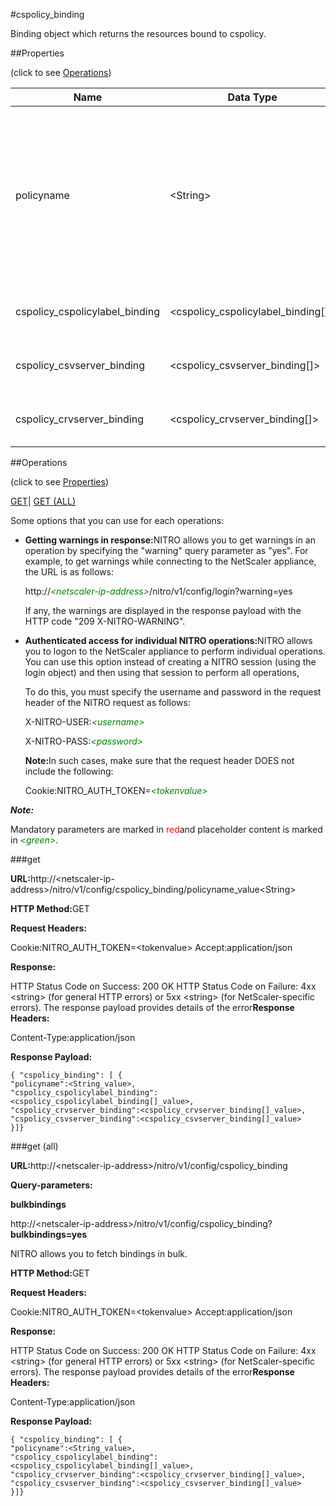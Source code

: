 #cspolicy_binding

Binding object which returns the resources bound to cspolicy.


##Properties 
<span>(click to see [Operations](#opera))</span>


<table><thead><tr><th>Name</th><th>Data Type</th><th>Permissions</th><th>Description</th></tr></thead><tbody><tr><td>policyname</td><td>&lt;String></td><td>Read-write</td><td>Name of the content switching policy to display. If this parameter is omitted, details of all the policies are displayed.<br>Minimum length = 1</td></tr><tr><td>cspolicy_cspolicylabel_binding</td><td>&lt;cspolicy_cspolicylabel_binding[]></td><td>Read-only</td><td>cspolicylabel that can be bound to cspolicy.</td></tr><tr><td>cspolicy_csvserver_binding</td><td>&lt;cspolicy_csvserver_binding[]></td><td>Read-only</td><td>csvserver that can be bound to cspolicy.</td></tr><tr><td>cspolicy_crvserver_binding</td><td>&lt;cspolicy_crvserver_binding[]></td><td>Read-only</td><td>crvserver that can be bound to cspolicy.</td></tr></tbody></table>
##Operations 
<span>(click to see [Properties](#prope))</span>


[GET]()| [GET (ALL)](#get-)


Some options that you can use for each operations:
<ul><li><p><b>Getting warnings in response:</b>NITRO allows you to get warnings in an operation by specifying the "warning" query parameter as "yes". For example, to get warnings while connecting to the NetScaler appliance, the URL is as follows:</p><p>http://<span style="color:green;font-style:italic;">&lt;netscaler-ip-address&gt;</span>/nitro/v1/config/login?warning=yes</p><p>If any, the warnings are displayed in the response payload with the HTTP code "209 X-NITRO-WARNING".</p></li><li><p><b>Authenticated access for individual NITRO operations:</b>NITRO allows you to logon to the NetScaler appliance to perform individual operations. You can use this option instead of creating a NITRO session (using the login object) and then using that session to perform all operations,</p><p>To do this, you must specify the username and password in the request header of the NITRO request as follows:</p><p>X-NITRO-USER:<span style="color:green;font-style:italic;">&lt;username&gt;</span></p><p>X-NITRO-PASS:<span style="color:green;font-style:italic;">&lt;password&gt;</span></p><p><b>Note:</b>In such cases, make sure that the request header DOES not include the following:</p><p>Cookie:NITRO_AUTH_TOKEN=<span style="color:green;font-style:italic;">&lt;tokenvalue&gt;</span></p></li></ul>



***Note:*** 
Mandatory parameters are marked in <span style="color:#FF0000;">red</span>and placeholder content is marked in <span style="color:green;font-style:italic">&lt;green&gt;</span>.

###get



<b>URL:</b>http://&lt;netscaler-ip-address&gt;/nitro/v1/config/cspolicy_binding/policyname_value&lt;String&gt;
<b>HTTP Method:</b>GET
<b>Request Headers:</b>

Cookie:NITRO_AUTH_TOKEN=&lt;tokenvalue&gt;Accept:application/json

<b>Response:</b>
HTTP Status Code on Success: 200 OKHTTP Status Code on Failure: 4xx &lt;string&gt; (for general HTTP errors) or 5xx &lt;string&gt; (for NetScaler-specific errors). The response payload provides details of the error<b>Response Headers:</b>

Content-Type:application/json

<b>Response Payload: </b>```{ "cspolicy_binding": [ {"policyname":<String_value>,"cspolicy_cspolicylabel_binding":<cspolicy_cspolicylabel_binding[]_value>,"cspolicy_crvserver_binding":<cspolicy_crvserver_binding[]_value>,"cspolicy_csvserver_binding":<cspolicy_csvserver_binding[]_value>}]}```



###get (all)



<b>URL:</b>http://&lt;netscaler-ip-address&gt;/nitro/v1/config/cspolicy_binding
<b>Query-parameters:</b>
<b>bulkbindings</b>
http://&lt;netscaler-ip-address&gt;/nitro/v1/config/cspolicy_binding?<b>bulkbindings=yes</b>
NITRO allows you to fetch bindings in bulk.



<b>HTTP Method:</b>GET
<b>Request Headers:</b>

Cookie:NITRO_AUTH_TOKEN=&lt;tokenvalue&gt;Accept:application/json

<b>Response:</b>
HTTP Status Code on Success: 200 OKHTTP Status Code on Failure: 4xx &lt;string&gt; (for general HTTP errors) or 5xx &lt;string&gt; (for NetScaler-specific errors). The response payload provides details of the error<b>Response Headers:</b>

Content-Type:application/json

<b>Response Payload: </b>```{ "cspolicy_binding": [ {"policyname":<String_value>,"cspolicy_cspolicylabel_binding":<cspolicy_cspolicylabel_binding[]_value>,"cspolicy_crvserver_binding":<cspolicy_crvserver_binding[]_value>,"cspolicy_csvserver_binding":<cspolicy_csvserver_binding[]_value>}]}```



